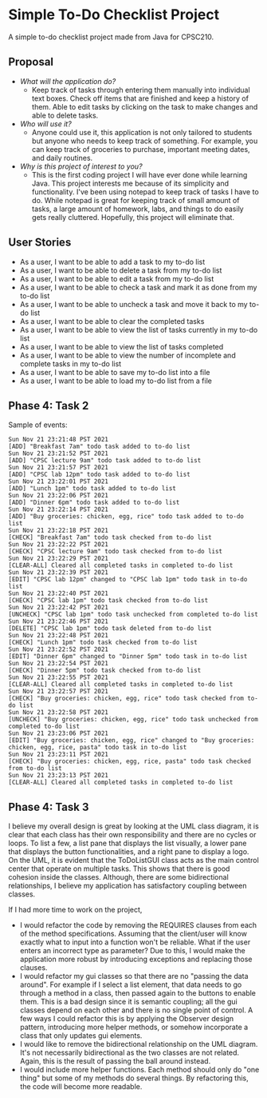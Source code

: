 # Simple To-Do Checklist Project

A simple to-do checklist project made from Java for CPSC210.

## Proposal

- *What will the application do?*
    - Keep track of tasks through entering them manually into individual text boxes. Check off items that are finished
      and keep a history of them. Able to edit tasks by clicking on the task to make changes and able to delete tasks.
- *Who will use it?*
    - Anyone could use it, this application is not only tailored to students but anyone who needs to keep track of
      something. For example, you can keep track of groceries to purchase, important meeting dates, and daily routines.
- *Why is this project of interest to you?*
    - This is the first coding project I will have ever done while learning Java. This project interests me because of
      its simplicity and functionality. I've been using notepad to keep track of tasks I have to do. While notepad is
      great for keeping track of small amount of tasks, a large amount of homework, labs, and things to do easily gets
      really cluttered. Hopefully, this project will eliminate that.

## User Stories

- As a user, I want to be able to add a task to my to-do list
- As a user, I want to be able to delete a task from my to-do list
- As a user, I want to be able to edit a task from my to-do list
- As a user, I want to be able to check a task and mark it as done from my to-do list
- As a user, I want to be able to uncheck a task and move it back to my to-do list
- As a user, I want to be able to clear the completed tasks
- As a user, I want to be able to view the list of tasks currently in my to-do list
- As a user, I want to be able to view the list of tasks completed
- As a user, I want to be able to view the number of incomplete and complete tasks in my to-do list
- As a user, I want to be able to save my to-do list into a file
- As a user, I want to be able to load my to-do list from a file

## Phase 4: Task 2

Sample of events:
```
Sun Nov 21 23:21:48 PST 2021
[ADD] "Breakfast 7am" todo task added to to-do list
Sun Nov 21 23:21:52 PST 2021
[ADD] "CPSC lecture 9am" todo task added to to-do list
Sun Nov 21 23:21:57 PST 2021
[ADD] "CPSC lab 12pm" todo task added to to-do list
Sun Nov 21 23:22:01 PST 2021
[ADD] "Lunch 1pm" todo task added to to-do list
Sun Nov 21 23:22:06 PST 2021
[ADD] "Dinner 6pm" todo task added to to-do list
Sun Nov 21 23:22:14 PST 2021
[ADD] "Buy groceries: chicken, egg, rice" todo task added to to-do list
Sun Nov 21 23:22:18 PST 2021
[CHECK] "Breakfast 7am" todo task checked from to-do list
Sun Nov 21 23:22:22 PST 2021
[CHECK] "CPSC lecture 9am" todo task checked from to-do list
Sun Nov 21 23:22:29 PST 2021
[CLEAR-ALL] Cleared all completed tasks in completed to-do list
Sun Nov 21 23:22:39 PST 2021
[EDIT] "CPSC lab 12pm" changed to "CPSC lab 1pm" todo task in to-do list
Sun Nov 21 23:22:40 PST 2021
[CHECK] "CPSC lab 1pm" todo task checked from to-do list
Sun Nov 21 23:22:42 PST 2021
[UNCHECK] "CPSC lab 1pm" todo task unchecked from completed to-do list
Sun Nov 21 23:22:46 PST 2021
[DELETE] "CPSC lab 1pm" todo task deleted from to-do list
Sun Nov 21 23:22:48 PST 2021
[CHECK] "Lunch 1pm" todo task checked from to-do list
Sun Nov 21 23:22:52 PST 2021
[EDIT] "Dinner 6pm" changed to "Dinner 5pm" todo task in to-do list
Sun Nov 21 23:22:54 PST 2021
[CHECK] "Dinner 5pm" todo task checked from to-do list
Sun Nov 21 23:22:55 PST 2021
[CLEAR-ALL] Cleared all completed tasks in completed to-do list
Sun Nov 21 23:22:57 PST 2021
[CHECK] "Buy groceries: chicken, egg, rice" todo task checked from to-do list
Sun Nov 21 23:22:58 PST 2021
[UNCHECK] "Buy groceries: chicken, egg, rice" todo task unchecked from completed to-do list
Sun Nov 21 23:23:06 PST 2021
[EDIT] "Buy groceries: chicken, egg, rice" changed to "Buy groceries: chicken, egg, rice, pasta" todo task in to-do list
Sun Nov 21 23:23:11 PST 2021
[CHECK] "Buy groceries: chicken, egg, rice, pasta" todo task checked from to-do list
Sun Nov 21 23:23:13 PST 2021
[CLEAR-ALL] Cleared all completed tasks in completed to-do list
```

## Phase 4: Task 3

I believe my overall design is great by looking at the UML class diagram, it is clear that each class has their
own responsibility and there are no cycles or loops. To list a few, a list pane that displays the list visually, a lower 
pane that displays the button functionalities, and a right pane to display a logo. On the UML, it is evident that the 
ToDoListGUI class acts as the main control center that operate on multiple tasks. This shows that there is good cohesion
inside the classes. Although, there are some bidirectional relationships, I believe my application has satisfactory 
coupling between classes.

If I had more time to work on the project,
- I would refactor the code by removing the REQUIRES clauses from each of the method specifications. Assuming that the 
client/user will know exactly what to input into a function won't be reliable. What if the user enters an incorrect 
type as parameter? Due to this, I would make the application more robust by introducing exceptions and replacing those
clauses. 
- I would refactor my gui classes so that there are no "passing the data around". For example if I select a list 
element, that data needs to go through a method in a class, then passed again to the buttons to enable them. This is a 
bad design since it is semantic coupling; all the gui classes depend on each other and there is no single point of 
control. A few ways I could refactor this is by applying the Observer design pattern, introducing more helper methods, 
or somehow incorporate a class that only updates gui elements.
- I would like to remove the bidirectional relationship on the UML diagram. It's not necessarily bidirectional as the
two classes are not related. Again, this is the result of passing the ball around instead.
- I would include more helper functions. Each method should only do "one thing" but some of my methods do several
things. By refactoring this, the code will become more readable.